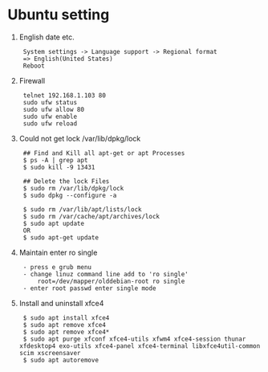 Ubuntu setting
==============

1. English date etc.
   
        System settings -> Language support -> Regional format
        => English(United States)
        Reboot

2. Firewall

        telnet 192.168.1.103 80
        sudo ufw status
        sudo ufw allow 80
        sudo ufw enable
        sudo ufw reload

3. Could not get lock /var/lib/dpkg/lock

        ## Find and Kill all apt-get or apt Processes
        $ ps -A | grep apt
        $ sudo kill -9 13431

        ## Delete the lock Files
        $ sudo rm /var/lib/dpkg/lock
        $ sudo dpkg --configure -a

        $ sudo rm /var/lib/apt/lists/lock
        $ sudo rm /var/cache/apt/archives/lock
        $ sudo apt update
        OR
        $ sudo apt-get update

3. Maintain enter ro single

        - press e grub menu
        - change linuz command line add to 'ro single'
            root=/dev/mapper/olddebian-root ro single
        - enter root passwd enter single mode

4. Install and uninstall xfce4

        $ sudo apt install xfce4
        $ sudo apt remove xfce4
        $ sudo apt remove xfce4*
        $ sudo apt purge xfconf xfce4-utils xfwm4 xfce4-session thunar xfdesktop4 exo-utils xfce4-panel xfce4-terminal libxfce4util-common scim xscreensaver
        $ sudo apt autoremove

